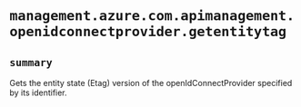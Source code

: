 # `management.azure.com.apimanagement.openidconnectprovider.getentitytag`

## `summary`
Gets the entity state (Etag) version of the openIdConnectProvider specified by its identifier.


